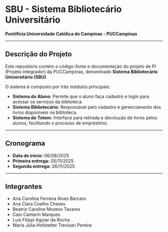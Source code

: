 # SBU - Sistema Bibliotecário Universitário  
**Pontifícia Universidade Católica de Campinas - PUCCampinas**

---

## Descrição do Projeto

Este repositório contém o código-fonte e documentação do projeto de PI (Projeto Integrador) da PUCCampinas, denominado **Sistema Bibliotecário Universitário (SBU)**.

O sistema é composto por três módulos principais:

- **Sistema do Aluno:** Permite que o aluno faça cadastro e login para acessar os serviços da biblioteca.
- **Sistema Bibliotecário:** Responsável pelo cadastro e gerenciamento dos livros disponíveis na biblioteca.
- **Sistema do Totem:** Interface para retirada e devolução de livros pelos alunos, facilitando o processo de empréstimo.

---

## Cronograma

- **Data de início:** 06/08/2025  
- **Primeira entrega:** 05/11/2025  
- **Segunda entrega:** 26/11/2025  

---

## Integrantes

- Ana Carolina Ferreira Alves Barcaro  
- Ana Clara Coelho Chaves  
- Beatriz Caroline Moreno Tavares  
- Caio Cantarin Marques  
- Luis Filippi Aguiar da Rocha  
- Maria Júlia Hofstetter Trevisan Pereira

